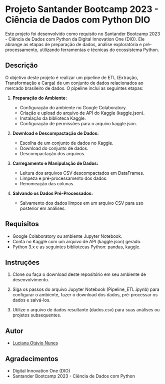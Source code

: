# Projeto Santander Bootcamp 2023 - Ciência de Dados com Python DIO

Este projeto foi desenvolvido como requisito no Santander Bootcamp 2023 - Ciência de Dados com Python da Digital Innovation One (DIO). Ele abrange as etapas de preparação de dados, análise exploratória e pré-processamento, utilizando ferramentas e técnicas do ecossistema Python.

## Descrição

O objetivo deste projeto é realizar um pipeline de ETL (Extração, Transformação e Carga) de um conjunto de dados relacionados ao mercado brasileiro de dados. O pipeline inclui as seguintes etapas:

1. **Preparação do Ambiente:**
   - Configuração do ambiente no Google Colaboratory.
   - Criação e upload do arquivo de API do Kaggle (kaggle.json).
   - Instalação da biblioteca Kaggle.
   - Configuração de permissões para o arquivo kaggle.json.

2. **Download e Descompactação de Dados:**
   - Escolha de um conjunto de dados no Kaggle.
   - Download do conjunto de dados.
   - Descompactação dos arquivos.

3. **Carregamento e Manipulação de Dados:**
   - Leitura dos arquivos CSV descompactados em DataFrames.
   - Limpeza e pré-processamento dos dados.
   - Renomeação das colunas.

4. **Salvando os Dados Pré-Processados:**
   - Salvamento dos dados limpos em um arquivo CSV para uso posterior em análises.

## Requisitos

- Google Colaboratory ou ambiente Jupyter Notebook.
- Conta no Kaggle com um arquivo de API (kaggle.json) gerado.
- Python 3.x e as seguintes bibliotecas Python: pandas, kaggle.

## Instruções

1. Clone ou faça o download deste repositório em seu ambiente de desenvolvimento.

2. Siga os passos do arquivo Jupyter Notebook (Pipeline_ETL.ipynb) para configurar o ambiente, fazer o download dos dados, pré-processar os dados e salvá-los.

3. Utilize o arquivo de dados resultante (dados.csv) para suas análises ou projetos subsequentes.

## Autor

- [Luciana Otávio Nunes](https://www.linkedin.com/in/luhonunes/)

## Agradecimentos

- Digital Innovation One (DIO)
- Santander Bootcamp 2023 - Ciência de Dados com Python

